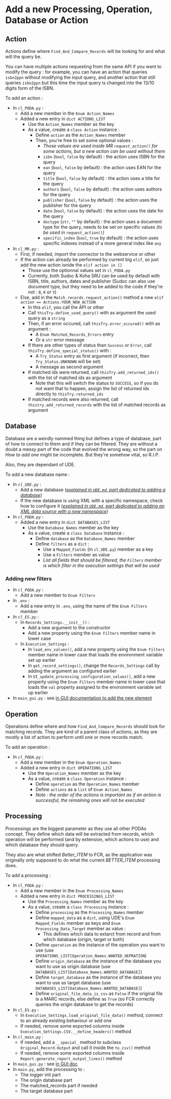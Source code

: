 # Add a new Processing, Operation, Database or Action

## Action

Actions define where `Find_And_Compare_Records` will be looking for and what will the query be.

You can have multiple actions requesting from the same API if you want to modify the query : for example, you can have an action that queries `isbn2ppn` without modifying the input query, and another action that still queries `isbn2ppn` but this time the input query is changed into the 13/10 digits form of the ISBN.

To add an action :

* In `cl_PODA.py` :
  * Add a new member in the `Enum Action_Names`
  * Added a new entry in `dict ACTIONS_LIST`
    * Use the `Action_Names` member as the key
    * As a value, create a `class Action` instance :
      * Define `action` as the `Action_Names` member
      * Then, you're free to set some optional values :
        * _Those values are used inside MR `request_action()` for some actions, but a new action can be used without them_
        * `isbn` (`bool`, `false` by default) : the action uses ISBN for the query
        * `ean` (`bool`, `false` by default) : the action uses EAN for the query
        * `title` (`bool`, `false` by default) : the action uses a title for the query
        * `authors` (`bool`, `false` by default) : the action uses authors for the query
        * `publisher` (`bool`, `false` by default) : the action uses the publisher for the query
        * `date` (`bool`, `false` by default) : the action uses the date for the query
        * `doctype` (`str`, `""` by default) : the action uses a document type for the query, needs to be set on specific values _(to be used in `request_action()`)_
        * `specific_index` (`bool`, `true` by default) : the action uses specific indexes instead of a more general index like `any`
* In `cl_MR.py` :
  * First, if needed, import the connector to the webservice or other
  * If the action can already be performed by current big `elif`, so just add the new action isnide the `elif action in []`
    * Those use the optionnal values set in `cl_PODA.py`
    * Currently, both Sudoc & Koha SRU can be used by defautl with ISBN, title, authors, dates and publisher (Sudoc can also use document type, but they need to be added to the code if they're not : `B`, `K` or `V`)
  * Else, add in the `Match_records.request_action()` method a new `elif action == Actions.YOUR_NEW_ACTION`
    * In this `elif`, you call the API or other
    * Call `thisTry.define_used_query()` with as argument the used query as a `string` 
    * Then, if an error occured, call `thisTry.error_occured()` with as argument :
      * A `Enum Matched_Records_Errors` entry
      * Or a `str` error message
    * If there are other types of status than `Success` or `Error`, call `thisTry.define_special_status()` with :
      * A `Try_Status` entry as first argument (if incorrect, then `Try_Status.UNKNOWN` will be set)
      * A message as second argument
    * If matched ids were returned, call `thisTry.add_returned_ids()` with the list of matched ids as argument
      * Note that this will switch the status to `SUCCESS`, so if you do not want that to happen, assign the list of returned ids directly to `thisTry.returned_ids`
    * If matched records were also returned, call `thistry.add_returned_records` with the list of matched records as argument

## Database

Database are a weirdly nammed thing but defines a type of database, part of how to connect to them and if they can be filtered.
They are without a doubt a messy part of the code that evolved the wrong way, so the part on _How to add one_ might be incomplete.
But they're somehow vital, so R.I.P.

Also, they are dependant of UDE.

To add a new database name :

* _In `cl_UDE.py`_ :
  * Add a new database ([_explained in `UDE.md`, part dedicated to adding a database_](./UDE.md#add-a-database))
  * If the new database is using XML with a specific namespace, check how to configure it ([_explained in `UDE.md`, part dedicated to adding an XML data source with a new namespace_](./UDE.md#add-an-xml-data-source-with-new-namespaces))
* _In `cl_PODA.py`_ :
  * Added a new entry in `dict DATABASES_LIST`
    * Use the `Database_Names` member as the key
    * As a value, create a `class Database` instance :
      * Define `database` as the `Database_Names` member
      * Define `filters` as a `dict` :
        * Use a `Mapped_Fields` (in `cl_UDE.py`) member as a key
        * Use a `Filters` member as value
        * _List all fields that should be filtered, the `Filters` member is which filter in the execution settings that will be used_

### Adding new filters

* _In `cl_PODA.py`_ :
  * Add a new member to `Enum Filters`
* _In `.env`_ :
  * Add a new entry in `.env`, using the name of the `Enum Filters` member
* _In `cl_ES.py`_ :
  * In `Records_Settings.__init__()` :
    * Add a new argument to the constructor
    * Add a new property using the `Enum Filters` member name in lower case
  * In `Execution_Settings` :
    * In `load_env_values()`, add a new property using the `Enum Filters` member name in lower case that loads the environment variable set up earlier
    * In `get_record_settings()`, change the `Records_Settings` call by adding the argument as configured earlier
    * In `UI_update_processing_configuration_values()`, add a new property using the `Enum Filters` member name in lower case that loads the `val` property assigned to the environment variable set up earlier
* In `main_gui.py` : see [in GUI documentation to add the new element](./GUI.md)

## Operation

Operations define where and how `Find_And_Compare_Records` should look for matching records.
They are kind of a parent class of actions, as they are mostly a list of action to perform until one or more records match.

To add an operation :

* _In `cl_PODA.py`_ :
  * Add a new member in the `Enum Operation_Names`
  * Added a new entry in `dict OPERATIONS_LIST`
    * Use the `Operation_Names` member as the key
    * As a value, create a `class Operation` instance :
      * Define `operation` as the `Operation_Names` member
      * Define `actions` as a `list` of `Enum Action_Names`
      * _Note : the order of the actions is important as if an action is successful, the remaining ones will not be executed_

## Processing

Processings are the biggest parameter as they use all other PODAs concept.
They define which data will be extracted from records, which operation will be performed (and by extension, which actions to use) and which database they should query.

They also are what shifted *Better_ITEM* to FCR, as the application was originally only supposed to do what the current *BETTER_ITEM* processing does.

To add a processing :

* In `cl_PODA.py` :
  * Add a new member in the `Enum Processing_Names`
  * Added a new entry in `dict PROCESSINGS_LIST`
    * Use the `Processing_Names` member as the key
    * As a value, create a `class Processing` instance :
      * Define `processing` as the `Processing_Names` member
      * Define `mapped_data` as a `dict`, using UDE's `Enum Mapped_Fields` member as keys and `Enum Processing_Data_Target` member as value :
        * This defines which data to extarct from record and from which database (origin, target or both)
      * Define `operation` as the instance of the operation you want to use (use `OPERATIONS_LIST[Operation_Names.WANTED_OEPRATION`)
      * Define `origin_database` as the instance of the database you want to use as origin database (use `DATABASES_LIST[Database_Names.WANTED_DATABASE]`)
      * Define `target_database` as the instance of the database you want to use as target database (use `DATABASES_LIST[Database_Names.WANTED_DATABASE]`)
      * Define `original_file_data_is_csv` as `False` if the original file is a MARC records, else define as `True` (so FCR correctly queries the origin database to get the records)
* In `cl_ES.py` :
  * In `Execution_Settings.load_original_file_data()` method, connect to an already existing behaviour or add one
  * If needed, remove some exported columns inside `Execution_Settings.CSV.__define_headers()` method
* In `cl_main.py` :
  * If needed, add a `__special_` method to subclass `Original_Record.Output` and call it inside the `to_csv()` method
  * If needed, remove some exported columns inside `Report.generate_report_output_lines()` method
* In `main_gui.py` : see [in GUI doc](./GUI.md#hide-elements-for-some-processings)
* In `main.py`, add the processing to :
  * The logger init part
  * The origin database part
  * The matched_records part if needed
  * The target database part